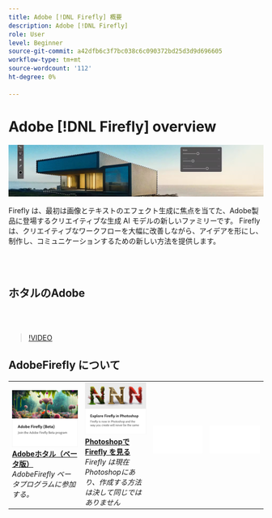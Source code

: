 ```yaml
---
title: Adobe [!DNL Firefly] 概要
description: Adobe [!DNL Firefly]
role: User
level: Beginner
source-git-commit: a42dfb6c3f7bc038c6c090372bd25d3d9d696605
workflow-type: tm+mt
source-wordcount: '112'
ht-degree: 0%

---
```


# Adobe [!DNL Firefly] overview

![ホタルのヒーローイメージ](../assets/firefly.png)

Firefly は、最初は画像とテキストのエフェクト生成に焦点を当てた、Adobe製品に登場するクリエイティブな生成 AI モデルの新しいファミリーです。 Firefly は、クリエイティブなワークフローを大幅に改善しながら、アイデアを形にし、制作し、コミュニケーションするための新しい方法を提供します。

<br> 

## ホタルのAdobe

<br> 

>[!VIDEO](https://video.tv.adobe.com/v/3416970t1?quality=12&learn=on&hidetitle=true)

## AdobeFirefly について

<table>
<tr>
   <td>
      <a href="https://firefly.adobe.com/" {target="_blank" }>
         <img alt="Adobeホタル（ベータ版）" src="../assets/firefly-beta.png" />
      </a>
      <div>
      <a href="https://firefly.adobe.com/" {target="_blank" }><strong>Adobeホタル（ベータ版）</strong></a>
      </div>
      <em>AdobeFirefly ベータプログラムに参加する。</em>
      <br>
  </td>
  <td>
      <a href="https://www.adobe.com/sensei/generative-ai/firefly.html" {target="_blank" }>
         <img alt="Photoshopで Firefly を見る" src="../assets/firefly-photoshop.png" />
      </a>
      <div>
      <a href="https://www.adobe.com/sensei/generative-ai/firefly.html" {target="_blank" }><strong>Photoshopで Firefly を見る</strong></a>
      </div>
      <em>Firefly は現在Photoshopにあり、作成する方法は決して同じではありません</em>
      <br>
  </td>
  <td>
    <img alt="スペーサー" src="../assets/Whitespacer.png" />
    <div>
    <br>
  </td>
  <td>
    <img alt="スペーサー" src="../assets/Whitespacer.png" />
    <div>
    <br>
  </td>
</tr>
</table>
